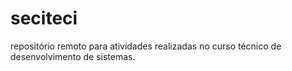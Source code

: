 # seciteci
repositório remoto para atividades realizadas no curso técnico de desenvolvimento de sistemas.
